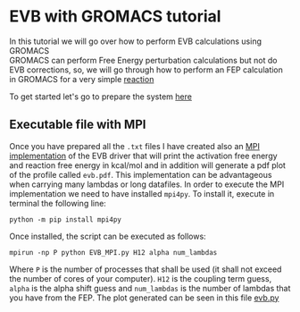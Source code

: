 # EVB with GROMACS tutorial

In this tutorial we will go over how to perform EVB calculations using GROMACS <br/>
GROMACS can perform Free Energy perturbation calculations but not do EVB corrections, so, we will go through how to perform an FEP calculation in GROMACS for a very simple [reaction](reaction_evb.png) 

To get started let's go to prepare the system [here](Preparing.ipynb)

## Executable file with MPI

Once you have prepared all the `.txt` files I have created also an [MPI implementation](EVB_MPI.py) of the EVB driver that will print the activation free energy and reaction free energy in kcal/mol and in addition will generate a pdf plot of the profile called `evb.pdf`. This implementation can be advantageous when carrying many lambdas or long datafiles.
In order to execute the MPI implementation we need to have installed `mpi4py`.
To install it, execute in terminal the following line:
```
python -m pip install mpi4py
```
Once installed, the script can be executed as follows:
```
mpirun -np P python EVB_MPI.py H12 alpha num_lambdas
```
Where `P` is the number of processes that shall be used (it shall not exceed the number of cores of your computer). `H12` is the coupling term guess, `alpha` is the alpha shift guess and `num_lambdas` is the number of lambdas that you have from the FEP.
The plot generated can be seen in this file [evb.py](evb.pdf)
